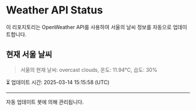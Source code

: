 
# Weather API Status

이 리포지토리는 OpenWeather API를 사용하여 서울의 날씨 정보를 자동으로 업데이트합니다.

## 현재 서울 날씨
> 서울의 현재 날씨: overcast clouds, 온도: 11.94°C, 습도: 30%

⏳ 업데이트 시간: 2025-03-14 15:15:58 (UTC)

---
자동 업데이트 봇에 의해 관리됩니다.
